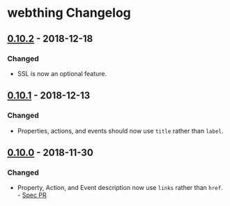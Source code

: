 # webthing Changelog

## [0.10.2] - 2018-12-18
### Changed
- SSL is now an optional feature.

## [0.10.1] - 2018-12-13
### Changed
- Properties, actions, and events should now use `title` rather than `label`.

## [0.10.0] - 2018-11-30
### Changed
- Property, Action, and Event description now use `links` rather than `href`. - [Spec PR](https://github.com/mozilla-iot/wot/pull/119)

[Unreleased]: https://github.com/mozilla-iot/webthing-rust/compare/v0.10.2...HEAD
[0.10.2]: https://github.com/mozilla-iot/webthing-rust/compare/v0.10.1...v0.10.2
[0.10.1]: https://github.com/mozilla-iot/webthing-rust/compare/v0.10.0...v0.10.1
[0.10.0]: https://github.com/mozilla-iot/webthing-rust/compare/v0.9.3...v0.10.0
